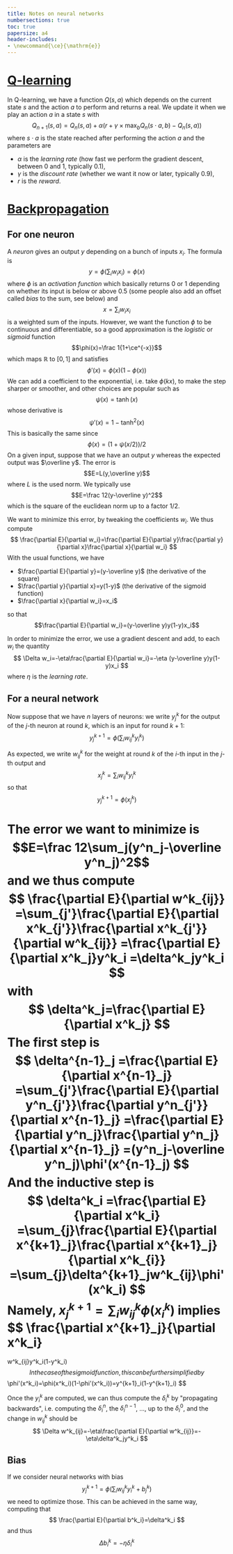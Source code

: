 ```yaml
---
title: Notes on neural networks
numbersections: true
toc: true
papersize: a4
header-includes:
- \newcommand{\ce}{\mathrm{e}}
---
```


# [Q-learning](https://en.wikipedia.org/wiki/Q-learning)

In Q-learning, we have a function $Q(s,a)$ which depends on the current state
$s$ and the action $a$ to perform and returns a real. We update it when we play
an action $a$ in a state $s$ with
$$
Q_{n+1}(s,a) = Q_n(s,a)+\alpha(r+\gamma\times\max_b Q_n(s\cdot a,b)-Q_n(s,a))
$$
where $s\cdot a$ is the state reached after performing the action $a$ and the
parameters are

- $\alpha$ is the _learning rate_ (how fast we perform the gradient descent,
  between $0$ and $1$, typically $0.1$),
- $\gamma$ is the _discount rate_ (whether we want it now or later, typically
  $0.9$),
- $r$ is the _reward_.

# [Backpropagation](https://en.wikipedia.org/wiki/Backpropagation)

## For one neuron

A _neuron_ gives an output $y$ depending on a bunch of inputs $x_i$. The formula
is 
$$
y=\phi(\sum_i w_ix_i)=\phi(x)
$$
where $\phi$ is an _activation function_ which basically returns $0$ or $1$ depending on whether its input is below or above $0.5$ (some people also add an offset called _bias_ to the sum, see below)
and
$$
x=\sum_iw_ix_i
$$
is a weighted sum of the inputs. However, we want the function $\phi$ to be
continuous and differentiable, so a good approximation is the _logistic_ or
_sigmoid_ function $$\phi(x)=\frac 1{1+\ce^{-x}}$$ which maps $\mathbb{R}$ to
$[0,1]$ and satisfies $$\phi'(x)=\phi(x)(1-\phi(x))$$ We can add a coefficient
to the exponential, i.e. take $\phi(kx)$, to make the step sharper or smoother,
and other choices are popular such as $$\psi(x)=\tanh(x)$$ whose derivative is
$$\psi'(x)=1-\tanh^2(x)$$
This is basically the same since
$$\phi(x)=(1+\psi(x/2))/2$$
On a given input, suppose that we have an output $y$ whereas the expected output
was $\overline y$. The error is $$E=L(y,\overline y)$$ where $L$ is the used norm. We
typically use $$E=\frac 12(y-\overline y)^2$$ which is the square
of the euclidean norm up to a factor $1/2$.

We want to minimize this error, by tweaking the coefficients $w_i$. We thus
compute
$$
\frac{\partial E}{\partial w_i}=\frac{\partial E}{\partial y}\frac{\partial y}{\partial x}\frac{\partial x}{\partial w_i}
$$
With the usual functions, we have

- $\frac{\partial E}{\partial y}=(y-\overline y)$ (the derivative of the square)
- $\frac{\partial y}{\partial x}=y(1-y)$ (the derivative of the sigmoid function)
- $\frac{\partial x}{\partial w_i}=x_i$

so that $$\frac{\partial E}{\partial w_i}=(y-\overline y)y(1-y)x_i$$

In order to minimize the error, we use a gradient descent and add, to each $w_i$
the quantity
$$
\Delta w_i=-\eta\frac{\partial E}{\partial w_i}=-\eta (y-\overline y)y(1-y)x_i
$$
where $\eta$ is the _learning rate_.

## For a neural network

Now suppose that we have $n$ layers of neurons: we write $y^k_j$ for the output
of the $j$-th neuron at round $k$, which is an input for round $k+1$:
$$
y^{k+1}_j=\phi(\sum_i w^k_{ij}y^k_i)
$$

As expected, we write $w^k_{ij}$ for the weight at round $k$ of the $i$-th input
in the $j$-th output and
$$
x^k_j=\sum_iw^k_{ij}y^k_i
$$
so that
$$
y^{k+1}_j=\phi(x^k_j)
$$

The error we want to minimize is $$E=\frac 12\sum_j(y^n_j-\overline y^n_j)^2$$ and we
thus compute
$$
\frac{\partial E}{\partial w^k_{ij}}
=\sum_{j'}\frac{\partial E}{\partial x^k_{j'}}\frac{\partial x^k_{j'}}{\partial w^k_{ij}}
=\frac{\partial E}{\partial x^k_j}y^k_i
=\delta^k_jy^k_i
$$
with
$$
\delta^k_j=\frac{\partial E}{\partial x^k_j}
$$
The first step is
$$
\delta^{n-1}_j
=\frac{\partial E}{\partial x^{n-1}_j}
=\sum_{j'}\frac{\partial E}{\partial y^n_{j'}}\frac{\partial y^n_{j'}}{\partial x^{n-1}_j}
=\frac{\partial E}{\partial y^n_j}\frac{\partial y^n_j}{\partial x^{n-1}_j}
=(y^n_j-\overline y^n_j)\phi'(x^{n-1}_j)
$$
And the inductive step is
$$
\delta^k_i
=\frac{\partial E}{\partial x^k_i}
=\sum_{j}\frac{\partial E}{\partial x^{k+1}_j}\frac{\partial x^{k+1}_j}{\partial x^k_{i}}
=\sum_{j}\delta^{k+1}_jw^k_{ij}\phi'(x^k_i)
$$
Namely, $x^{k+1}_j=\sum_i w^k_{ij}\phi(x^k_i)$ implies
$$
\frac{\partial x^{k+1}_j}{\partial x^k_i}
=
w^k_{ij}y^k_i(1-y^k_i)
$$
In the case of the sigmoid function, this can be further simplified by
$$
\phi'(x^k_i)=\phi(x^k_i)(1-\phi'(x^k_i))=y^{k+1}_i(1-y^{k+1}_i)
$$

Once the $y^k_i$ are computed, we can thus compute the $\delta^k_i$ by
"propagating backwards", i.e. computing the $\delta^n_i$, the $\delta^{n-1}_i$,
..., up to the $\delta^0_i$, and the change in $w^k_{ij}$ should be
$$
\Delta w^k_{ij}=-\eta\frac{\partial E}{\partial w^k_{ij}}=-\eta\delta^k_jy^k_i
$$

## Bias

If we consider neural networks with bias
$$
y^{k+1}_j=\phi(\sum_i w^k_{ij}y^k_i+b^k_j)
$$
we need to optimize those. This can be achieved in the same way, computing that
$$
\frac{\partial E}{\partial b^k_i}=\delta^k_i
$$
and thus
$$
\Delta b^k_i=-\eta\delta^k_i
$$
